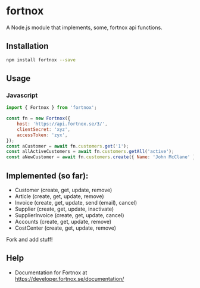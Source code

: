 # fortnox

A Node.js module that implements, some, fortnox api functions.

## Installation

```sh
npm install fortnox --save
```

## Usage

### Javascript

```js
import { Fortnox } from 'fortnox';

const fn = new Fortnox({
    host: 'https://api.fortnox.se/3/',
    clientSecret: 'xyz',
    accessToken: 'zyx',
});
const aCustomer = await fn.customers.get('1');
const allActiveCustomers = await fn.customers.getAll('active');
const aNewCustomer = await fn.customers.create({ Name: 'John McClane' });
```

## Implemented (so far):

-   Customer (create, get, update, remove)
-   Article (create, get, update, remove)
-   Invoice (create, get, update, send (email), cancel)
-   Supplier (create, get, update, inactivate)
-   SupplierInvoice (create, get, update, cancel)
-   Accounts (create, get, update, remove)
-   CostCenter (create, get, update, remove)

Fork and add stuff!

## Help

-   Documentation for Fortnox at https://developer.fortnox.se/documentation/
